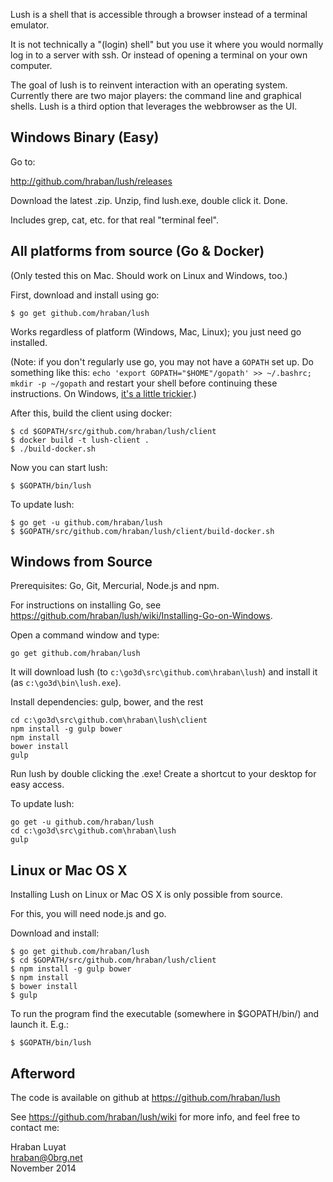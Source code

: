 Lush is a shell that is accessible through a browser instead of a terminal
emulator.

It is not technically a "(login) shell" but you use it where you would normally
log in to a server with ssh. Or instead of opening a terminal on your own computer.

The goal of lush is to reinvent interaction with an operating system. Currently
there are two major players: the command line and graphical shells. Lush is a
third option that leverages the webbrowser as the UI.

## Windows Binary (Easy)

Go to:

http://github.com/hraban/lush/releases

Download the latest .zip. Unzip, find lush.exe, double click it. Done.

Includes grep, cat, etc. for that real "terminal feel".

## All platforms from source (Go & Docker)

(Only tested this on Mac. Should work on Linux and Windows, too.)

First, download and install using go:

    $ go get github.com/hraban/lush

Works regardless of platform (Windows, Mac, Linux); you just need go installed.

(Note: if you don't regularly use go, you may not have a `GOPATH` set up. Do
something like this: `echo 'export GOPATH="$HOME"/gopath' >> ~/.bashrc; mkdir -p
~/gopath` and restart your shell before continuing these instructions. On
Windows, [it's a little
trickier](https://github.com/hraban/lush/wiki/Installing-Go-on-Windows).) 

After this, build the client using docker:

    $ cd $GOPATH/src/github.com/hraban/lush/client
    $ docker build -t lush-client .
    $ ./build-docker.sh

Now you can start lush:

    $ $GOPATH/bin/lush

To update lush:

    $ go get -u github.com/hraban/lush
    $ $GOPATH/src/github.com/hraban/lush/client/build-docker.sh

## Windows from Source

Prerequisites: Go, Git, Mercurial, Node.js and npm.

For instructions on installing Go, see
https://github.com/hraban/lush/wiki/Installing-Go-on-Windows.

Open a command window and type:

    go get github.com/hraban/lush

It will download lush (to `c:\go3d\src\github.com\hraban\lush`) and install it
(as `c:\go3d\bin\lush.exe`).

Install dependencies: gulp, bower, and the rest

    cd c:\go3d\src\github.com\hraban\lush\client
    npm install -g gulp bower
    npm install
    bower install
    gulp

Run lush by double clicking the .exe! Create a shortcut to your desktop for easy
access.

To update lush:

    go get -u github.com/hraban/lush
    cd c:\go3d\src\github.com\hraban\lush
    gulp

## Linux or Mac OS X

Installing Lush on Linux or Mac OS X is only possible from source.

For this, you will need node.js and go.

Download and install:

    $ go get github.com/hraban/lush
    $ cd $GOPATH/src/github.com/hraban/lush/client
    $ npm install -g gulp bower
    $ npm install
    $ bower install
    $ gulp

To run the program find the executable (somewhere in $GOPATH/bin/) and launch
it. E.g.:

    $ $GOPATH/bin/lush

## Afterword

The code is available on github at https://github.com/hraban/lush

See https://github.com/hraban/lush/wiki for more info, and feel free to contact
me:

Hraban Luyat  
hraban@0brg.net  
November 2014
